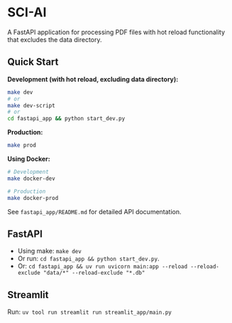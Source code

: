 # SCI-AI

A FastAPI application for processing PDF files with hot reload functionality that excludes the data directory.

## Quick Start

**Development (with hot reload, excluding data directory):**
```bash
make dev
# or
make dev-script
# or
cd fastapi_app && python start_dev.py
```

**Production:**
```bash
make prod
```

**Using Docker:**
```bash
# Development
make docker-dev

# Production  
make docker-prod
```

See `fastapi_app/README.md` for detailed API documentation.

## FastAPI
- Using make: ```make dev```
- Or run: ```cd fastapi_app && python start_dev.py```.
- Or: ```cd fastapi_app && uv run uvicorn main:app --reload --reload-exclude "data/*" --reload-exclude "*.db"```

## Streamlit
Run: ```uv tool run streamlit run streamlit_app/main.py```